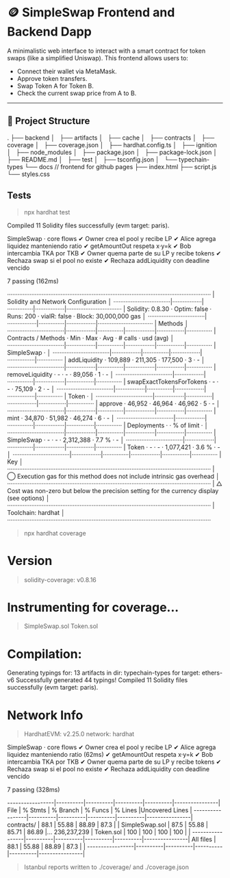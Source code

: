 # 🪙 SimpleSwap Frontend and Backend Dapp

A minimalistic web interface to interact with a smart contract for token swaps (like a simplified Uniswap). This frontend allows users to:

- Connect their wallet via MetaMask.
- Approve token transfers.
- Swap Token A for Token B.
- Check the current swap price from A to B.

---

## 📁 Project Structure
.
├── backend
│   ├── artifacts
│   ├── cache
│   ├── contracts
│   ├── coverage
│   ├── coverage.json
│   ├── hardhat.config.ts
│   ├── ignition
│   ├── node_modules
│   ├── package.json
│   ├── package-lock.json
│   ├── README.md
│   ├── test
│   ├── tsconfig.json
│   └── typechain-types
└── docs // frontend for github pages
    ├── index.html
    ├── script.js
    └── styles.css

## Tests
> npx hardhat test

Compiled 11 Solidity files successfully (evm target: paris).


  SimpleSwap · core flows
    ✔ Owner crea el pool y recibe LP
    ✔ Alice agrega liquidez manteniendo ratio
    ✔ getAmountOut respeta x·y=k
    ✔ Bob intercambia TKA por TKB
    ✔ Owner quema parte de su LP y recibe tokens
    ✔ Rechaza swap si el pool no existe
    ✔ Rechaza addLiquidity con deadline vencido


  7 passing (162ms)

······················································································································
|  Solidity and Network Configuration                                                                                │
·································|·················|···············|·················|································
|  Solidity: 0.8.30              ·  Optim: false   ·  Runs: 200    ·  viaIR: false   ·     Block: 30,000,000 gas     │
·································|·················|···············|·················|································
|  Methods                                                                                                           │
·································|·················|···············|·················|················|···············
|  Contracts / Methods           ·  Min            ·  Max          ·  Avg            ·  # calls       ·  usd (avg)   │
·································|·················|···············|·················|················|···············
|  SimpleSwap                    ·                                                                                   │
·································|·················|···············|·················|················|···············
|      addLiquidity              ·        109,889  ·      211,305  ·        177,500  ·             3  ·           -  │
·································|·················|···············|·················|················|···············
|      removeLiquidity           ·              -  ·            -  ·         89,056  ·             1  ·           -  │
·································|·················|···············|·················|················|···············
|      swapExactTokensForTokens  ·              -  ·            -  ·         75,109  ·             2  ·           -  │
·································|·················|···············|·················|················|···············
|  Token                         ·                                                                                   │
·································|·················|···············|·················|················|···············
|      approve                   ·         46,952  ·       46,964  ·         46,962  ·             5  ·           -  │
·································|·················|···············|·················|················|···············
|      mint                      ·         34,870  ·       51,982  ·         46,274  ·             6  ·           -  │
·································|·················|···············|·················|················|···············
|  Deployments                                     ·                                 ·  % of limit    ·              │
·································|·················|···············|·················|················|···············
|  SimpleSwap                    ·              -  ·            -  ·      2,312,388  ·         7.7 %  ·           -  │
·································|·················|···············|·················|················|···············
|  Token                         ·              -  ·            -  ·      1,077,421  ·         3.6 %  ·           -  │
·································|·················|···············|·················|················|···············
|  Key                                                                                                               │
······················································································································
|  ◯  Execution gas for this method does not include intrinsic gas overhead                                          │
······················································································································
|  △  Cost was non-zero but below the precision setting for the currency display (see options)                       │
······················································································································
|  Toolchain:  hardhat                                                                                               │
······················································································································

> npx hardhat coverage

Version
=======
> solidity-coverage: v0.8.16

Instrumenting for coverage...
=============================

> SimpleSwap.sol
> Token.sol

Compilation:
============

Generating typings for: 13 artifacts in dir: typechain-types for target: ethers-v6
Successfully generated 44 typings!
Compiled 11 Solidity files successfully (evm target: paris).

Network Info
============
> HardhatEVM: v2.25.0
> network:    hardhat



  SimpleSwap · core flows
    ✔ Owner crea el pool y recibe LP
    ✔ Alice agrega liquidez manteniendo ratio (62ms)
    ✔ getAmountOut respeta x·y=k
    ✔ Bob intercambia TKA por TKB
    ✔ Owner quema parte de su LP y recibe tokens
    ✔ Rechaza swap si el pool no existe
    ✔ Rechaza addLiquidity con deadline vencido


  7 passing (328ms)

-----------------|----------|----------|----------|----------|----------------|
File             |  % Stmts | % Branch |  % Funcs |  % Lines |Uncovered Lines |
-----------------|----------|----------|----------|----------|----------------|
 contracts/      |     88.1 |    55.88 |    88.89 |     87.3 |                |
  SimpleSwap.sol |     87.5 |    55.88 |    85.71 |    86.89 |... 236,237,239 |
  Token.sol      |      100 |      100 |      100 |      100 |                |
-----------------|----------|----------|----------|----------|----------------|
All files        |     88.1 |    55.88 |    88.89 |     87.3 |                |
-----------------|----------|----------|----------|----------|----------------|

> Istanbul reports written to ./coverage/ and ./coverage.json